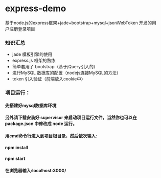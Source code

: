 # express-demo
基于node.js的express框架+jade+bootstrap+mysql+jsonWebToken 开发的用户注册登录项目

### 知识汇总
- jade 模板引擎的使用
- express.js 框架的熟练
- 简单套用了 bootstrap（基于jQuery引入的）
- 进行MySQL 数据库的配置（nodejs连接MySQL的方法）
- token 引入验证（前端放入cookie中）


### 项目运行：
#### 先搭建好mysql数据库环境
#### 另外请下载安装好 supervisor 来启动项目运行文件，当然你也可以在 package.json 中修改成 node 运行。
#### 用cmd命令行进入到项目根目录，然后依次输入:
#### npm install
#### npm start 
#### 在浏览器输入:localhost:3000/

